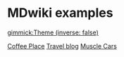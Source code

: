 # MDwiki examples

[gimmick:Theme (inverse: false)](flatly)

[Coffee Place](cafe/)
[Travel blog](travel_blog/)
[Muscle Cars](muscle_cars/)
